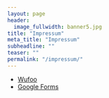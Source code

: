 ```yaml
---
layout: page
header:
  image_fullwidth: banner5.jpg
title: "Impressum"
meta_title: "Impressum"
subheadline: ""
teaser: ""
permalink: "/impressum/"
---
```


- [Wufoo][1]
- [Google Forms][2]


 [1]: http://www.wufoo.com/
 [2]: https://www.google.com/intl/de_de/forms/about/
